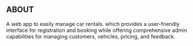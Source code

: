 ## ABOUT
A web app to easily manage car rentals. which provides a user-friendly interface for registration and booking while offering
comprehensive admin capabilities for managing customers, vehicles, pricing, and feedback.



